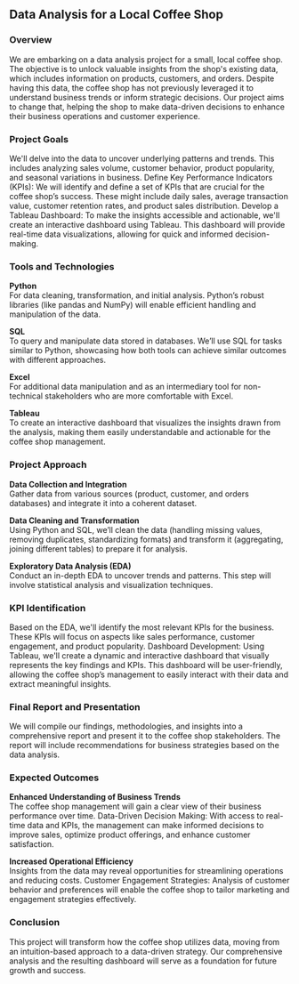 ## Data Analysis for a Local Coffee Shop
### Overview

We are embarking on a data analysis project for a small, local coffee shop. The objective is to unlock valuable insights from the shop's existing data, which includes information on products, customers, and orders. Despite having this data, the coffee shop has not previously leveraged it to understand business trends or inform strategic decisions. Our project aims to change that, helping the shop to make data-driven decisions to enhance their business operations and customer experience.

### Project Goals

 We'll delve into the data to uncover underlying patterns and trends. This includes analyzing sales volume, customer behavior, product popularity, and seasonal variations in business.
Define Key Performance Indicators (KPIs): We will identify and define a set of KPIs that are crucial for the coffee shop’s success. These might include daily sales, average transaction value, customer retention rates, and product sales distribution.
Develop a Tableau Dashboard: To make the insights accessible and actionable, we'll create an interactive dashboard using Tableau. This dashboard will provide real-time data visualizations, allowing for quick and informed decision-making.

### Tools and Technologies

**Python** <br>
For data cleaning, transformation, and initial analysis. Python’s robust libraries (like pandas and NumPy) will enable efficient handling and manipulation of the data.

**SQL** <br>
To query and manipulate data stored in databases. We’ll use SQL for tasks similar to Python, showcasing how both tools can achieve similar outcomes with different approaches.

**Excel** <br>
 For additional data manipulation and as an intermediary tool for non-technical stakeholders who are more comfortable with Excel.

**Tableau** <br>
To create an interactive dashboard that visualizes the insights drawn from the analysis, making them easily understandable and actionable for the coffee shop management.

### Project Approach

**Data Collection and Integration** <br>
Gather data from various sources (product, customer, and orders databases) and integrate it into a coherent dataset.

**Data Cleaning and Transformation** <br>
Using Python and SQL, we’ll clean the data (handling missing values, removing duplicates, standardizing formats) and transform it (aggregating, joining different tables) to prepare it for analysis.

**Exploratory Data Analysis (EDA)** <br>
Conduct an in-depth EDA to uncover trends and patterns. This step will involve statistical analysis and visualization techniques.

### KPI Identification

Based on the EDA, we'll identify the most relevant KPIs for the business. These KPIs will focus on aspects like sales performance, customer engagement, and product popularity.
Dashboard Development: Using Tableau, we'll create a dynamic and interactive dashboard that visually represents the key findings and KPIs. This dashboard will be user-friendly, allowing the coffee shop’s management to easily interact with their data and extract meaningful insights.

### Final Report and Presentation

We will compile our findings, methodologies, and insights into a comprehensive report and present it to the coffee shop stakeholders. The report will include recommendations for business strategies based on the data analysis.

### Expected Outcomes

**Enhanced Understanding of Business Trends** <br>
The coffee shop management will gain a clear view of their business performance over time.
Data-Driven Decision Making: With access to real-time data and KPIs, the management can make informed decisions to improve sales, optimize product offerings, and enhance customer satisfaction.

**Increased Operational Efficiency** <br>
Insights from the data may reveal opportunities for streamlining operations and reducing costs.
Customer Engagement Strategies: Analysis of customer behavior and preferences will enable the coffee shop to tailor marketing and engagement strategies effectively.

### Conclusion

This project will transform how the coffee shop utilizes data, moving from an intuition-based approach to a data-driven strategy. Our comprehensive analysis and the resulting dashboard will serve as a foundation for future growth and success.

